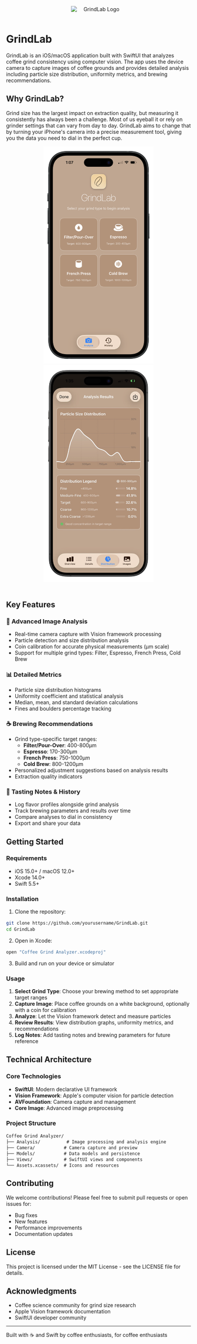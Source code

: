 <div style="text-align: center;">
  <img src="calligraphy-icon.png" alt="GrindLab Logo" style="display: inline-block; width: 150px; height: auto;">
</div>
<br>

# GrindLab

GrindLab is an iOS/macOS application built with SwiftUI that analyzes coffee grind consistency using computer vision. The app uses the device camera to capture images of coffee grounds and provides detailed analysis including particle size distribution, uniformity metrics, and brewing recommendations.

## Why GrindLab?

Grind size has the largest impact on extraction quality, but measuring it consistently has always been a challenge. Most of us eyeball it or rely on grinder settings that can vary from day to day. GrindLab aims to change that by turning your iPhone's camera into a precise measurement tool, giving you the data you need to dial in the perfect cup.

<div style="text-align: center;">
  <img src="grindlab.png" alt="GrindLab UI" style="display: inline-block; width: 300px; height: auto;">
  <img src="analysis-phone.png" alt="GrindLab UI" style="display: inline-block; width: 300px; height: auto;">
</div>
<br>

## Key Features

### 📸 **Advanced Image Analysis**
- Real-time camera capture with Vision framework processing
- Particle detection and size distribution analysis
- Coin calibration for accurate physical measurements (μm scale)
- Support for multiple grind types: Filter, Espresso, French Press, Cold Brew

### 📊 **Detailed Metrics**
- Particle size distribution histograms
- Uniformity coefficient and statistical analysis
- Median, mean, and standard deviation calculations
- Fines and boulders percentage tracking

### ☕ **Brewing Recommendations**
- Grind type-specific target ranges:
  - **Filter/Pour-Over**: 400-800μm
  - **Espresso**: 170-300μm
  - **French Press**: 750-1000μm
  - **Cold Brew**: 800-1200μm
- Personalized adjustment suggestions based on analysis results
- Extraction quality indicators

### 📝 **Tasting Notes & History**
- Log flavor profiles alongside grind analysis
- Track brewing parameters and results over time
- Compare analyses to dial in consistency
- Export and share your data

## Getting Started

### Requirements
- iOS 15.0+ / macOS 12.0+
- Xcode 14.0+
- Swift 5.5+

### Installation

1. Clone the repository:
```bash
git clone https://github.com/yourusername/GrindLab.git
cd GrindLab
```

2. Open in Xcode:
```bash
open "Coffee Grind Analyzer.xcodeproj"
```

3. Build and run on your device or simulator

### Usage

1. **Select Grind Type**: Choose your brewing method to set appropriate target ranges
2. **Capture Image**: Place coffee grounds on a white background, optionally with a coin for calibration
3. **Analyze**: Let the Vision framework detect and measure particles
4. **Review Results**: View distribution graphs, uniformity metrics, and recommendations
5. **Log Notes**: Add tasting notes and brewing parameters for future reference

## Technical Architecture

### Core Technologies
- **SwiftUI**: Modern declarative UI framework
- **Vision Framework**: Apple's computer vision for particle detection
- **AVFoundation**: Camera capture and management
- **Core Image**: Advanced image preprocessing

### Project Structure
```
Coffee Grind Analyzer/
├── Analysis/          # Image processing and analysis engine
├── Camera/           # Camera capture and preview
├── Models/           # Data models and persistence
├── Views/            # SwiftUI views and components
└── Assets.xcassets/  # Icons and resources
```

## Contributing

We welcome contributions! Please feel free to submit pull requests or open issues for:
- Bug fixes
- New features
- Performance improvements
- Documentation updates

## License

This project is licensed under the MIT License - see the LICENSE file for details.

## Acknowledgments

- Coffee science community for grind size research
- Apple Vision framework documentation
- SwiftUI developer community

---

Built with ☕ and Swift by coffee enthusiasts, for coffee enthusiasts